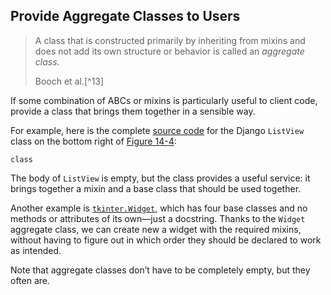 ## Provide Aggregate Classes to Users

> A class that is constructed primarily by inheriting from mixins and does not add its own structure or behavior is called an _aggregate class_.
> 
> Booch et al.[^13]

If some combination of ABCs or mixins is particularly useful to client code, provide a class that brings them together in a sensible way.

For example, here is the complete [source code](https://fpy.li/14-29) for the Django `ListView` class on the bottom right of [Figure 14-4](#django_view_list_uml):

```
class
```

The body of `ListView` is empty, but the class provides a useful service: it brings together a mixin and a base class that should be used together.

Another example is [`tkinter.Widget`](https://fpy.li/14-30), which has four base classes and no methods or attributes of its own—just a docstring. Thanks to the `Widget` aggregate class, we can create new a widget with the required mixins, without having to figure out in which order they should be declared to work as intended.

Note that aggregate classes don’t have to be completely empty, but they often are.